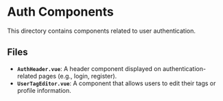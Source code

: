 # Auth Components

This directory contains components related to user authentication.

## Files

- **`AuthHeader.vue`**: A header component displayed on authentication-related pages (e.g., login, register).
- **`UserTagEditor.vue`**: A component that allows users to edit their tags or profile information. 